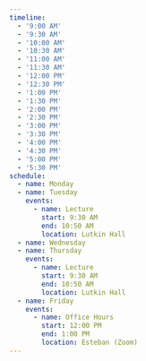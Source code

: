 ```yaml
---
timeline:
  - '9:00 AM'
  - '9:30 AM'
  - '10:00 AM'
  - '10:30 AM'
  - '11:00 AM'
  - '11:30 AM'
  - '12:00 PM'
  - '12:30 PM'
  - '1:00 PM'
  - '1:30 PM'
  - '2:00 PM'
  - '2:30 PM'
  - '3:00 PM'
  - '3:30 PM'
  - '4:00 PM'
  - '4:30 PM'
  - '5:00 PM'
  - '5:30 PM'
schedule:
  - name: Monday
  - name: Tuesday
    events:
      - name: Lecture
        start: 9:30 AM
        end: 10:50 AM
        location: Lutkin Hall
  - name: Wednesday
  - name: Thursday
    events:
      - name: Lecture
        start: 9:30 AM
        end: 10:50 AM
        location: Lutkin Hall
  - name: Friday
    events:
      - name: Office Hours
        start: 12:00 PM
        end: 1:00 PM
        location: Esteban (Zoom)
---
```

